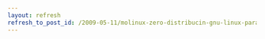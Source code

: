 ```yaml
---
layout: refresh
refresh_to_post_id: /2009-05-11/molinux-zero-distribucin-gnu-linux-para-equipos-obsoletos-y-con-pocos-recursos.html
---
```

